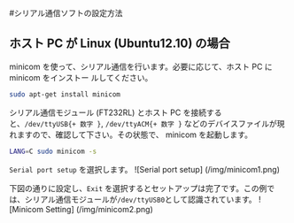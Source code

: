 #シリアル通信ソフトの設定方法## ホスト PC が Linux (Ubuntu12.10) の場合minicom を使って、シリアル通信を行います。必要に応じて、ホスト PC に minicom をインストー ルしてください。
```bash
sudo apt-get install minicom```
シリアル通信モジュール (FT232RL) とホスト PC を接続すると、`/dev/ttyUSB{+ 数字 }`, `/dev/ttyACM{+ 数字 }` などのデバイスファイルが現れますので、確認して下さい。その状態で、 minicom を起動します。

```bash
LANG=C sudo minicom -s
```

`Serial port setup` を選択します。
![Serial port setup] (/img/minicom1.png)

下図の通りに設定し、`Exit` を選択するとセットアップは完了です。この例では、シリアル通信モジュールが`/dev/ttyUSB0`として認識されています。
![Minicom Setting] (/img/minicom2.png)

